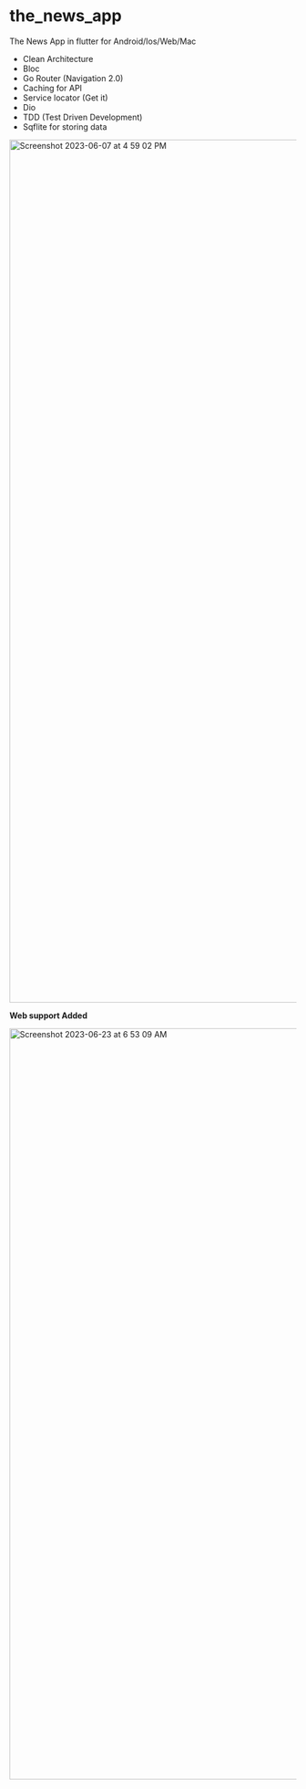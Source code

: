 # the_news_app

The News App in flutter for Android/Ios/Web/Mac

 * Clean Architecture
 * Bloc
 * Go Router (Navigation 2.0)
 * Caching for API
 * Service locator (Get it)
 * Dio
 * TDD (Test Driven Development)
 * Sqflite for storing data
   

   

<img width="1512" alt="Screenshot 2023-06-07 at 4 59 02 PM" src="https://github.com/namankk/the_news_app/assets/42471501/022038c4-0a3b-43b1-afeb-3cd89232b4d4">


**Web support Added**

<img width="1316" alt="Screenshot 2023-06-23 at 6 53 09 AM" src="https://github.com/namankk/the_news_app/assets/42471501/c74ee799-6087-41ed-a6ae-4df89822ae84">


